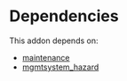 # Dependencies

This addon depends on:

- [maintenance](https://github.com/bringout/oca-ocb-vertical-industry/tree/4b47952bcafb71e73014398e226e567547a7244f/odoo-bringout-oca-ocb-maintenance)
- [mgmtsystem_hazard](https://github.com/bringout/oca-technical)

